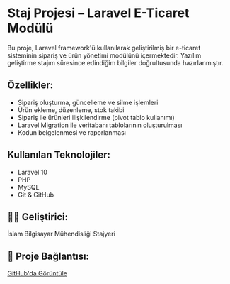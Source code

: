 # Staj Projesi – Laravel E-Ticaret Modülü

Bu proje, Laravel framework'ü kullanılarak geliştirilmiş bir e-ticaret sisteminin sipariş ve ürün yönetimi modülünü içermektedir. Yazılım geliştirme stajım süresince edindiğim bilgiler doğrultusunda hazırlanmıştır.

## Özellikler:
- Sipariş oluşturma, güncelleme ve silme işlemleri
- Ürün ekleme, düzenleme, stok takibi
- Sipariş ile ürünleri ilişkilendirme (pivot tablo kullanımı)
- Laravel Migration ile veritabanı tablolarının oluşturulması
- Kodun belgelenmesi ve raporlanması

##  Kullanılan Teknolojiler:
- Laravel 10
- PHP
- MySQL
- Git & GitHub

## 👩‍💻 Geliştirici:
İslam Bilgisayar Mühendisliği Stajyeri

## 📎 Proje Bağlantısı:
[GitHub'da Görüntüle](https://github.com/elhallumislam-ui/staj-projesi)